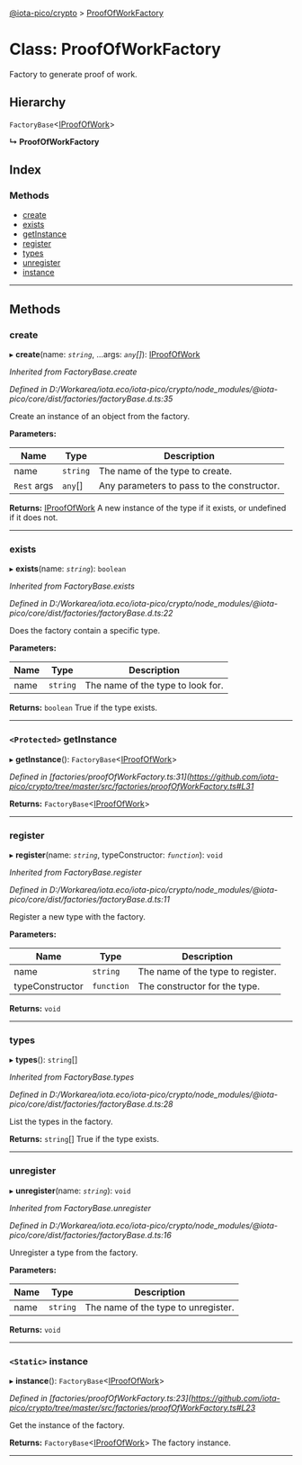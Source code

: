 [@iota-pico/crypto](../README.md) > [ProofOfWorkFactory](../classes/proofofworkfactory.md)

# Class: ProofOfWorkFactory

Factory to generate proof of work.

## Hierarchy

 `FactoryBase`<[IProofOfWork](../interfaces/iproofofwork.md)>

**↳ ProofOfWorkFactory**

## Index

### Methods

* [create](proofofworkfactory.md#create)
* [exists](proofofworkfactory.md#exists)
* [getInstance](proofofworkfactory.md#getinstance)
* [register](proofofworkfactory.md#register)
* [types](proofofworkfactory.md#types)
* [unregister](proofofworkfactory.md#unregister)
* [instance](proofofworkfactory.md#instance)

---

## Methods

<a id="create"></a>

###  create

▸ **create**(name: *`string`*, ...args: *`any`[]*): [IProofOfWork](../interfaces/iproofofwork.md)

*Inherited from FactoryBase.create*

*Defined in D:/Workarea/iota.eco/iota-pico/crypto/node_modules/@iota-pico/core/dist/factories/factoryBase.d.ts:35*

Create an instance of an object from the factory.

**Parameters:**

| Name | Type | Description |
| ------ | ------ | ------ |
| name | `string` |  The name of the type to create. |
| `Rest` args | `any`[] |  Any parameters to pass to the constructor. |

**Returns:** [IProofOfWork](../interfaces/iproofofwork.md)
A new instance of the type if it exists, or undefined if it does not.

___
<a id="exists"></a>

###  exists

▸ **exists**(name: *`string`*): `boolean`

*Inherited from FactoryBase.exists*

*Defined in D:/Workarea/iota.eco/iota-pico/crypto/node_modules/@iota-pico/core/dist/factories/factoryBase.d.ts:22*

Does the factory contain a specific type.

**Parameters:**

| Name | Type | Description |
| ------ | ------ | ------ |
| name | `string` |  The name of the type to look for. |

**Returns:** `boolean`
True if the type exists.

___
<a id="getinstance"></a>

### `<Protected>` getInstance

▸ **getInstance**(): `FactoryBase`<[IProofOfWork](../interfaces/iproofofwork.md)>

*Defined in [factories/proofOfWorkFactory.ts:31](https://github.com/iota-pico/crypto/tree/master/src/factories/proofOfWorkFactory.ts#L31*

**Returns:** `FactoryBase`<[IProofOfWork](../interfaces/iproofofwork.md)>

___
<a id="register"></a>

###  register

▸ **register**(name: *`string`*, typeConstructor: *`function`*): `void`

*Inherited from FactoryBase.register*

*Defined in D:/Workarea/iota.eco/iota-pico/crypto/node_modules/@iota-pico/core/dist/factories/factoryBase.d.ts:11*

Register a new type with the factory.

**Parameters:**

| Name | Type | Description |
| ------ | ------ | ------ |
| name | `string` |  The name of the type to register. |
| typeConstructor | `function` |  The constructor for the type. |

**Returns:** `void`

___
<a id="types"></a>

###  types

▸ **types**(): `string`[]

*Inherited from FactoryBase.types*

*Defined in D:/Workarea/iota.eco/iota-pico/crypto/node_modules/@iota-pico/core/dist/factories/factoryBase.d.ts:28*

List the types in the factory.

**Returns:** `string`[]
True if the type exists.

___
<a id="unregister"></a>

###  unregister

▸ **unregister**(name: *`string`*): `void`

*Inherited from FactoryBase.unregister*

*Defined in D:/Workarea/iota.eco/iota-pico/crypto/node_modules/@iota-pico/core/dist/factories/factoryBase.d.ts:16*

Unregister a type from the factory.

**Parameters:**

| Name | Type | Description |
| ------ | ------ | ------ |
| name | `string` |  The name of the type to unregister. |

**Returns:** `void`

___
<a id="instance"></a>

### `<Static>` instance

▸ **instance**(): `FactoryBase`<[IProofOfWork](../interfaces/iproofofwork.md)>

*Defined in [factories/proofOfWorkFactory.ts:23](https://github.com/iota-pico/crypto/tree/master/src/factories/proofOfWorkFactory.ts#L23*

Get the instance of the factory.

**Returns:** `FactoryBase`<[IProofOfWork](../interfaces/iproofofwork.md)>
The factory instance.

___

